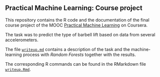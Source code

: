 ## Practical Machine Learning: Course project


This repository contains the R code and the documentation of the final course project of the MOOC [Practical Machine Learning](https://www.coursera.org/course/predmachlearn) on Coursera.

The task was to predict the type of barbell lift based on data from several accelerometers.

The file [`writeup.md`](https://github.com/hohenstein/machine-learning/blob/master/writeup.md) contains a description of the task and the machine-learning process with *Random Forests* together with the results.

The corresponding R commands can be found in the RMarkdown file [`writeup.Rmd`](https://github.com/hohenstein/machine-learning/blob/master/writeup.Rmd).
